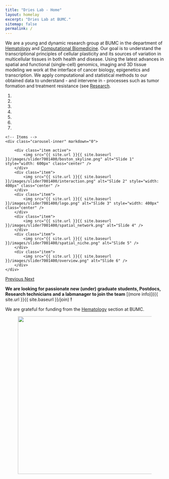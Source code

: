 ```yaml
---
title: "Dries Lab - Home"
layout: homelay
excerpt: "Dries Lab at BUMC."
sitemap: false
permalink: /
---
```


We are a young and dynamic research group at BUMC in the department of [Hematology](http://www.bumc.bu.edu/hematology/) and [Computational Biomedicine](https://www.bumc.bu.edu/compbiomed/). Our goal is to understand the transcriptional principles of cellular plasticity and its sources of variation in multicellular tissues in both health and disease. Using the latest advances in spatial and functional (single-cell) genomics, imaging and 3D tissue modeling we work at the interface of cancer biology, epigenetics and transcription. We apply computational and statistical methods to our obtained data to understand - and intervene in - processes such as tumor formation and treatment resistance (see [Research](research). 


<div markdown="0" id="carousel" class="carousel slide" data-ride="carousel" data-interval="5000" data-pause="hover" >
    <!-- Menu -->
    <ol class="carousel-indicators">
        <li data-target="#carousel" data-slide-to="0" class="active"></li>
        <li data-target="#carousel" data-slide-to="1"></li>
        <li data-target="#carousel" data-slide-to="2"></li>
        <li data-target="#carousel" data-slide-to="3"></li>
        <li data-target="#carousel" data-slide-to="4"></li>
        <li data-target="#carousel" data-slide-to="5"></li>
        <li data-target="#carousel" data-slide-to="6"></li>
    </ol>

    <!-- Items -->
    <div class="carousel-inner" markdown="0">

        <div class="item active">
            <img src="{{ site.url }}{{ site.baseurl }}/images/slider7001400/boston_skyline.png" alt="Slide 1" style="width: 600px" class="center" />
        </div>
        <div class="item">
            <img src="{{ site.url }}{{ site.baseurl }}/images/slider7001400/interaction.png" alt="Slide 2" style="width: 400px" class="center" />
        </div>
        <div class="item">
            <img src="{{ site.url }}{{ site.baseurl }}/images/slider7001400/logo.png" alt="Slide 3" style="width: 400px" class="center" />
        </div>
        <div class="item">
            <img src="{{ site.url }}{{ site.baseurl }}/images/slider7001400/spatial_network.png" alt="Slide 4" />
        </div>
        <div class="item">
            <img src="{{ site.url }}{{ site.baseurl }}/images/slider7001400/spatial_niche.png" alt="Slide 5" />
        </div>
        <div class="item">
            <img src="{{ site.url }}{{ site.baseurl }}/images/slider7001400/overview.png" alt="Slide 6" />
        </div>       
    </div>
  <a class="left carousel-control" href="#carousel" role="button" data-slide="prev">
    <span class="glyphicon glyphicon-chevron-left" aria-hidden="true"></span>
    <span class="sr-only">Previous</span>
  </a>
  <a class="right carousel-control" href="#carousel" role="button" data-slide="next">
    <span class="glyphicon glyphicon-chevron-right" aria-hidden="true"></span>
    <span class="sr-only">Next</span>
  </a>
</div>




 **We are  looking for passionate new (under) graduate students, Postdocs, Research technicians and a labmanager to join the team** [(more info)]({{ site.url }}{{ site.baseurl }}/join) **!**


We are grateful for funding from the [Hematology](http://www.bumc.bu.edu/hematology/) section at BUMC.


<figure class="fourth">
  <img src="{{ site.url }}{{ site.baseurl }}/images/logopic/BUMC_logo.png" style="width: 500px" class="center">
</figure>
